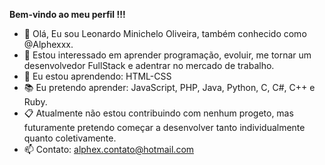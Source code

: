 <strong>Bem-vindo ao meu perfil !!!</strong>

- 👋 Olá, Eu sou Leonardo Minichelo Oliveira, também conhecido como @Alphexxx.
- 👀 Estou interessado em aprender programação, evoluir, me tornar um desenvolvedor FullStack e adentrar no mercado de trabalho.
- 📖 Eu estou aprendendo: HTML-CSS
- 📚 Eu pretendo aprender: JavaScript, PHP, Java, Python, C, C#, C++ e Ruby.
- 📋 Atualmente não estou contribuindo com nenhum progeto, mas futuramente pretendo começar a desenvolver tanto individualmente quanto coletivamente.
- 📫 Contato: alphex.contato@hotmail.com 

